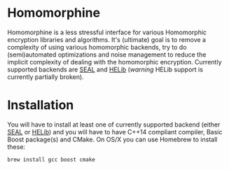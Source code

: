 # Homomorphine

Homomorphine is a less stressful interface for various Homomorphic encryption libraries and algorithms. It's (ultimate) goal is to remove a complexity of using various homomorphic backends, try to do (semi)automated optimizations and noise management to reduce the implicit complexity of dealing with the homomorphic encryption. Currently supported backends are [SEAL](https://github.com/microsoft/SEAL) and [HELib](https://github.com/homenc/HElib) (*warning* HELib support is currently partially broken).

# Installation

You will have to install at least one of currently supported backend (either [SEAL](https://github.com/microsoft/SEAL) or [HELib](https://github.com/homenc/HElib)) and you will have to have C++14 compliant compiler, Basic Boost package(s) and CMake. On OS/X you can use Homebrew to install these:

```
brew install gcc boost cmake
```
